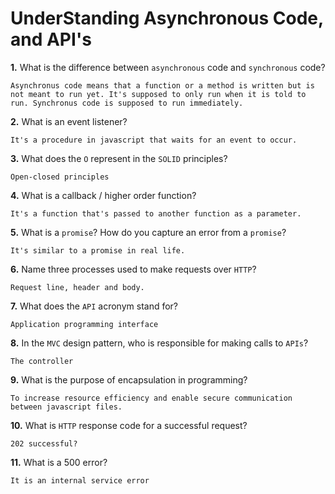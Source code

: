# UnderStanding Asynchronous Code, and API's

**1.** What is the difference between `asynchronous` code and `synchronous` code?
<!-- enter you answer in the space below -->
```
Asynchronus code means that a function or a method is written but is not meant to run yet. It's supposed to only run when it is told to run. Synchronus code is supposed to run immediately.
```
**2.** What is an event listener?
<!-- enter you answer in the space below -->
```
It's a procedure in javascript that waits for an event to occur.
```
**3.** What does the `O` represent in the `SOLID` principles?
<!-- enter you answer in the space below -->
```
Open-closed principles
```
**4.** What is a callback / higher order function?
<!-- enter you answer in the space below -->
```
It's a function that's passed to another function as a parameter.
```
**5.** What is a `promise`? How do you capture an error from a `promise`?
<!-- enter you answer in the space below -->
```
It's similar to a promise in real life. 
```
**6.** Name three processes used to make requests over `HTTP`?
<!-- enter you answer in the space below -->
```
Request line, header and body.
```
**7.** What does the `API` acronym stand for?
<!-- enter you answer in the space below -->
```
Application programming interface
```
**8.** In the `MVC` design pattern, who is responsible for making calls to `APIs`?
<!-- enter you answer in the space below -->
```
The controller
```
**9.** What is the purpose of encapsulation in programming?
<!-- enter you answer in the space below -->
```
To increase resource efficiency and enable secure communication between javascript files.
```
**10.** What is `HTTP` response code for a successful request?
<!-- enter you answer in the space below -->
```
202 successful?
```
**11.** What is a 500 error?
<!-- enter you answer in the space below -->
```
It is an internal service error
```